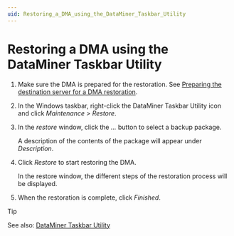 ```yaml
---
uid: Restoring_a_DMA_using_the_DataMiner_Taskbar_Utility
---
```


# Restoring a DMA using the DataMiner Taskbar Utility

1. Make sure the DMA is prepared for the restoration. See [Preparing the destination server for a DMA restoration](xref:Preparing_the_destination_server_for_a_DMA_restoration).

1. In the Windows taskbar, right-click the DataMiner Taskbar Utility icon and click *Maintenance \> Restore*.

1. In the *restore* window, click the *...* button to select a backup package.

    A description of the contents of the package will appear under *Description*.

1. Click *Restore* to start restoring the DMA.

   In the restore window, the different steps of the restoration process will be displayed.

1. When the restoration is complete, click *Finished*.

> [!TIP]
> See also: [DataMiner Taskbar Utility](xref:DataMiner_Taskbar_Utility)
